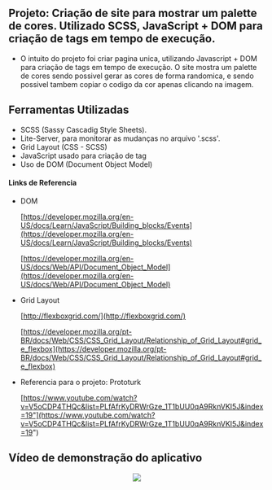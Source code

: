 ## Projeto: Criação de site para mostrar um palette de cores. Utilizado SCSS, JavaScript + DOM para criação de tags em tempo de execução.

- O intuito do projeto foi criar pagina unica, utilizando Javascript + DOM para criação de tags em tempo de execução. O site mostra um palette de cores sendo possivel gerar as cores de forma randomica, e sendo possivel tambem copiar o codigo da cor apenas clicando na imagem. 

## Ferramentas Utilizadas

- SCSS (Sassy Cascadig Style Sheets).
- Lite-Server, para monitorar as mudanças no arquivo '.scss'.
- Grid Layout (CSS - SCSS)
- JavaScript usado para criação de tag
- Uso de DOM (Document Object Model)


#### Links de Referencia

- DOM 

    [https://developer.mozilla.org/en-US/docs/Learn/JavaScript/Building_blocks/Events](https://developer.mozilla.org/en-US/docs/Learn/JavaScript/Building_blocks/Events)

    [https://developer.mozilla.org/en-US/docs/Web/API/Document_Object_Model](https://developer.mozilla.org/en-US/docs/Web/API/Document_Object_Model)

- Grid Layout 

    [http://flexboxgrid.com/](http://flexboxgrid.com/)

    [https://developer.mozilla.org/pt-BR/docs/Web/CSS/CSS_Grid_Layout/Relationship_of_Grid_Layout#grid_e_flexbox](https://developer.mozilla.org/pt-BR/docs/Web/CSS/CSS_Grid_Layout/Relationship_of_Grid_Layout#grid_e_flexbox)

- Referencia para o projeto: Prototurk 

    [https://www.youtube.com/watch?v=V5oCDP4THQc&list=PLfAfrKyDRWrGze_1T1bUU0qA9RknVKI5J&index=19"](https://www.youtube.com/watch?v=V5oCDP4THQc&list=PLfAfrKyDRWrGze_1T1bUU0qA9RknVKI5J&index=19")

## Vídeo de demonstração do aplicativo

<p align="center">
   <img src="https://github.com/camila-github/projeto-js-dom-scss/blob/main/docs/video-.gif"/>
</p>
